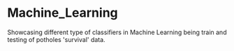 # Machine_Learning
Showcasing different type of classifiers in Machine Learning being train and testing of potholes 'survival' data. 
